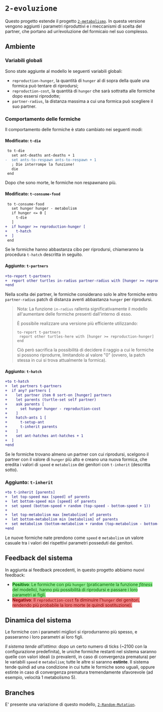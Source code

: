 # `2-evoluzione`

Questo progetto estende il progetto [`2-metabolismo`](https://github.com/Steffo99/turtle007/tree/2-metabolismo). In questa versione vengono aggiunti i parametri riproduttivi e i meccanismi di scelta del partner, che portano ad un’evoluzione del formicaio nel suo complesso.

## Ambiente

### Variabili globali

Sono state aggiunte al modello le seguenti variabili globali:

- `reproduction-hunger`, la quantità di `hunger` al di sopra della quale una formica può tentare di riprodursi;
- `reproduction-cost`, la quantità di `hunger` che sarà sottratta alle formiche dopo essersi riprodotte;
- `partner-radius`, la distanza massima a cui una formica può scegliere il suo partner.

### Comportamento delle formiche

Il comportamento delle formiche è stato cambiato nei seguenti modi:

#### Modificato: `t-die`

```diff
 to t-die
   set ant-deaths ant-deaths + 1
-  set ants-to-respawn ants-to-respawn + 1
   ; Die interrompe la funzione!
   die
 end
```

Dopo che sono morte, le formiche non respawnano più.

#### Modificato: `t-consume-food`

```diff
 to t-consume-food
   set hunger hunger - metabolism
   if hunger <= 0 [
     t-die
   ]
+  if hunger >= reproduction-hunger [
+    t-hatch
+  ]
 end
```

Se le formiche hanno abbastanza cibo per riprodursi, chiameranno la procedura `t-hatch` descritta in seguito.

#### Aggiunto: `t-partners`

```diff
+to-report t-partners
+  report other turtles in-radius partner-radius with [hunger >= reproduction-hunger]
+end
```

Nella scelta dei partner, le formiche considerano solo le altre formiche entro `partner-radius` patch di distanza aventi abbastanza `hunger` per riprodursi.

> Nota: La funzione `in-radius` rallenta significativamente il modello all'aumentare delle formiche presenti dall'interno di esso.
>
> È possibile realizzare una versione più efficiente utilizzando:
> ```
> to-report t-partners
>  report other turtles-here with [hunger >= reproduction-hunger]
> end
> ```
>
> Ciò però sacrifica la possibilità di decidere il raggio a cui le formiche si possono riprodurre, limitandolo al valore "0" (ovvero, la patch stessa in cui si trova attualmente la formica).

#### Aggiunto: `t-hatch`

```diff
+to t-hatch
+  let partners t-partners
+  if any? partners [
+    let partner item 0 sort-on [hunger] partners
+    let parents (turtle-set self partner)
+    ask parents [
+      set hunger hunger - reproduction-cost
+    ]
+    hatch-ants 1 [
+      t-setup-ant
+      t-inherit parents
+    ]
+    set ant-hatches ant-hatches + 1
+  ]
+end
```

Se le formiche trovano almeno un partner con cui riprodursi, scelgono il partner con il valore di `hunger` più alto e creano una nuova formica, che eredita i valori di `speed` e `metabolism` dei genitori con `t-inherit` (descritta sotto).

### Aggiunto: `t-inherit`

```diff
+to t-inherit [parents]
+  let top-speed max [speed] of parents
+  let bottom-speed min [speed] of parents
+  set speed (bottom-speed + random (top-speed - bottom-speed + 1))
+
+  let top-metabolism max [metabolism] of parents
+  let bottom-metabolism min [metabolism] of parents
+  set metabolism (bottom-metabolism + random (top-metabolism - bottom-metabolism + 1))
+end
```

Le nuove formiche nate prendono come `speed` e `metabolism` un valore casuale tra i valori dei rispettivi parametri posseduti dai genitori.

## Feedback del sistema

In aggiunta ai feedback precedenti, in questo progetto abbiamo nuovi feedback:

- <span style="background-color: lightgreen; color: darkgreen;">**Positivo**: Le formiche con più `hunger` (praticamente la funzione *fitness* del modello), hanno più possibilità di riprodursi e passare i loro parametri ai figli.</span>
- <span style="background-color: lightcoral; color: darkred;">**Negativo**: Il `reproduction-cost` fa diminuire l'`hunger` dei genitori, rendendo più probabile la loro morte (e quindi sostituzione).</spaw>

## Dinamica del sistema

Le formiche con i parametri migliori si riprodurranno più spesso, e passeranno i loro parametri ai loro figli.

*Il sistema tende all’ottimo*: dopo un certo numero di ticks (~2100 con la configurazione predefinita), le uniche formiche restanti nel sistema saranno quelle con valori ideali (o prevalenti, in caso di convergenza prematura) per le variabili `speed` e `metabolism`; tutte le altre si saranno **estinte**. Il sistema tende quindi ad una condizione in cui tutte le formiche sono uguali, oppure estinte in caso di convergenza prematura tremendamente sfavorevole (ad esempio, velocità 1 metabolismo 5).

## Branches

E' presente una variazione di questo modello, [`2-Random-Mutation`](https://github.com/Steffo99/turtle007/tree/2-Random-Mutation).
